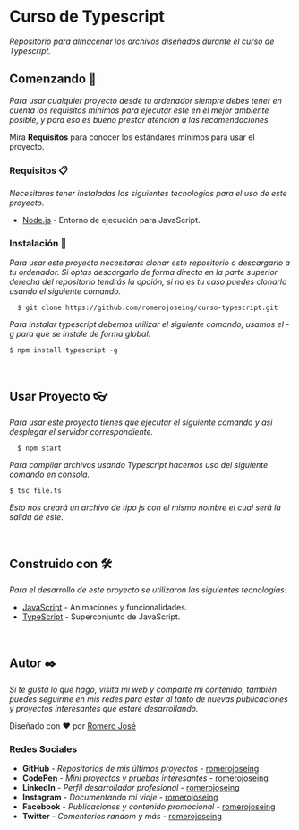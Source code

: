 # Curso de Typescript

_Repositorio para almacenar los archivos diseñados durante el curso de Typescript._

## Comenzando 🚀

_Para usar cualquier proyecto desde tu ordenador siempre debes tener en cuenta los requisitos mínimos para ejecutar este en el mejor ambiente posible, y para eso es bueno prestar atención a las recomendaciones._

Mira **Requisitos** para conocer los estándares mínimos para usar el proyecto.

### Requisitos 📋

_Necesitaras tener instaladas las siguientes tecnologías para el uso de este proyecto._

* [Node.js](https://nodejs.org/es/) - Entorno de ejecución para JavaScript.

### Instalación 🔧

_Para usar este proyecto necesitaras clonar este repositorio o descargarlo a tu ordenador. Si optas descargarlo de forma directa en la parte superior derecha del repositorio tendrás la opción, si no es tu caso puedes clonarlo usando el siguiente comando._

```ssh
  $ git clone https://github.com/romerojoseing/curso-typescript.git
```

_Para instalar typescript debemos utilizar el siguiente comando, usamos el -g para que se instale de forma global:_

```ssh
$ npm install typescript -g
```

<br>

## Usar Proyecto 👓

_Para usar este proyecto tienes que ejecutar el siguiente comando y asi desplegar el servidor correspondiente._

```ssh
  $ npm start
```

_Para compilar archivos usando Typescript hacemos uso del siguiente comando en consola._

```ssh
$ tsc file.ts
```

_Esto nos creará un archivo de tipo js con el mismo nombre el cual será la salida de este._

<br>

## Construido con 🛠️

_Para el desarrollo de este proyecto se utilizaron las siguientes tecnologías:_

* [JavaScript](https://es.wikipedia.org/wiki/JavaScript) - Animaciones y funcionalidades.
* [TypeScript](https://www.typescriptlang.org/) - Superconjunto de JavaScript.

<br>

## Autor ✒️

_Si te gusta lo que hago, visita mi web y comparte mi contenido, también puedes seguirme en mis redes para estar al tanto de nuevas publicaciones y proyectos interesantes que estaré desarrollando._

Diseñado con ❤️ por [Romero José](https://romerojose.com/)

### Redes Sociales

* **GitHub** - *Repositorios de mis últimos proyectos* - [romerojoseing](https://github.com/romerojoseing)
* **CodePen** - *Mini proyectos y pruebas interesantes* - [romerojoseing](https://codepen.io/romerojoseing)
* **LinkedIn** - *Perfil desarrollador profesional* - [romerojoseing](https://www.linkedin.com/in/romerojoseing/)
* **Instagram** - *Documentando mi viaje* - [romerojoseing](https://www.instagram.com/romerojoseing/)
* **Facebook** - *Publicaciones y contenido promocional* - [romerojoseing](https://www.facebook.com/romerojoseing)
* **Twitter** - *Comentarios random y más* - [romerojoseing](https://twitter.com/romerojoseing)